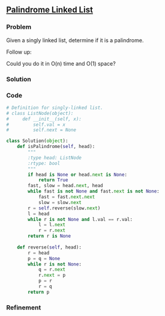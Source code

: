 ## [Palindrome Linked List](https://leetcode.com/problems/palindrome-linked-list/)

### Problem

Given a singly linked list, determine if it is a palindrome.

Follow up:

Could you do it in O(n) time and O(1) space?

### Solution


### Code

``` Python
# Definition for singly-linked list.
# class ListNode(object):
#     def __init__(self, x):
#         self.val = x
#         self.next = None

class Solution(object):
    def isPalindrome(self, head):
        """
        :type head: ListNode
        :rtype: bool
        """
        if head is None or head.next is None:
            return True
        fast, slow = head.next, head
        while fast is not None and fast.next is not None:
            fast = fast.next.next
            slow = slow.next
        r = self.reverse(slow.next)
        l = head
        while r is not None and l.val == r.val:
            l = l.next
            r = r.next
        return r is None
        
    def reverse(self, head):
        r = head
        p = q = None
        while r is not None:
            q = r.next
            r.next = p
            p = r
            r = q
        return p
```

### Refinement
